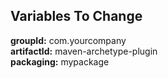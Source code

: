 ## Variables To Change
**groupId:** com.yourcompany<br/>
**artifactId:** maven-archetype-plugin<br/>
**packaging:** mypackage
